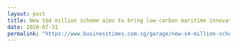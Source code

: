 ```yaml
---
layout: post
title: New S$4 million scheme aims to bring low-carbon maritime innovations to market
date: 2020-07-31
permalink: "https://www.businesstimes.com.sg/garage/new-s4-million-scheme-aims-to-bring-low-carbon-maritime-innovations-to-market?amp"
---
```


